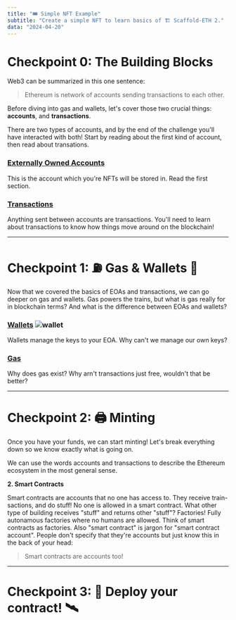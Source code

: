 ```yaml
---
title: "🎟 Simple NFT Example"
subtitle: "Create a simple NFT to learn basics of 🏗 Scaffold-ETH 2."
data: "2024-04-20"
---
```


# Checkpoint 0: The Building Blocks

Web3 can be summarized in this one sentence:

> Ethereum is network of accounts sending transactions to each other.

Before diving into gas and wallets, let's cover those two crucial things: **accounts**, and **transactions**.

There are two types of accounts, and by the end of the challenge you'll have interacted with both!
Start by reading about the first kind of account, then read about transations.

### [Externally Owned Accounts](/almanacPosts/eoa)

This is the account which you're NFTs will be stored in. Read the first section.

### [Transactions](/almanacPosts/transactions)

Anything sent between accounts are transactions. You'll need to learn about transactions to know
how things move around on the blockchain!

---

# Checkpoint 1: ⛽️ Gas & Wallets 👛

Now that we covered the basics of EOAs and transactions, we can go deeper on gas and wallets. Gas powers
the trains, but what is gas really for in blockchain terms? And what is the difference between EOAs and
wallets?

### [Wallets](/almanacPosts/wallets) ![wallet](http://localhost:3000/images/wallet.svg)

Wallets manage the keys to your EOA. Why can't we manage our own keys?

<!-- Put wallets in the "not part of the blockchain" section of your mind. Wallets are software that
manage your accounts. They are crucial for user experience, so that new people to crypto have an
easier time interacting with the ecosystem. Wallets and accounts are mixed up often as they are
so closley related, Metamask even wrote a short article about the mix-up:
[What's the difference between a wallet and an account?](https://support.metamask.io/hc/en-us/articles/13466457757211-What-s-the-difference-between-a-wallet-and-an-account)

The first kind of account is an externally owned account, or EOA for short. These
accounts are owned by real people, hence the externally owned part. The jargon for
externally owned accounts are EOA, or just accounts. Wallets hold EOAs! -->

### [Gas](/almanacPosts/gas)

Why does gas exist? Why arn't transactions just free, wouldn't that be better?

---

# Checkpoint 2: 🖨 Minting

Once you have your funds, we can start minting! Let's break everything down so we know exactly what is
going on.

We can use the words accounts and transactions to describe the Ethereum ecosystem in the most
general sense.

**2. Smart Contracts**

Smart contracts are accounts that no one has access to. They receive train-sactions, and do stuff! No
one is allowed in a smart contract. What other type of building receives "stuff" and returns other
"stuff"? Factories! Fully autonamous factories where no humans are allowed. Think of smart contracts
as factories. Also "smart contract" is jargon for "smart contract account". People don't specify that
they're accounts but just know this in the back of your head:

> Smart contracts are accounts too!

---

# Checkpoint 3: 💾 Deploy your contract! 🛰

<!-- ![A train station](http://localhost:3000/images/train-station.svg) -->
